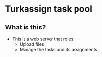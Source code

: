 # Turkassign task pool

## What is this?

- This is a web server that roles:
    - Upload files
    - Manage the tasks and its assignments
